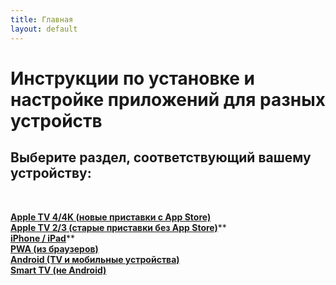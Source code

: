 ```yaml
---
title: Главная
layout: default
---
```

# Инструкции по установке и настройке приложений для разных устройств

## Выберите раздел, соответствующий вашему устройству:
<br>

<a href="instructions/appletv4" target="_blank" rel="noopener">**Apple TV 4/4K (новые приставки с App Store)**</a>  
<a href="instructions/appletv3" target="_blank" rel="noopener">**Apple TV 2/3 (старые приставки без App Store)**</a>**  
<a href="instructions/ios" target="_blank" rel="noopener">**iPhone / iPad**</a>**  
<a href="instructions/pwa" target="_blank" rel="noopener">**PWA (из браузеров)**</a>  
<a href="instructions/android" target="_blank" rel="noopener">**Android (TV и мобильные устройства)**</a>  
<a href="instructions/smarttv" target="_blank" rel="noopener">**Smart TV (не Android)**</a>  


